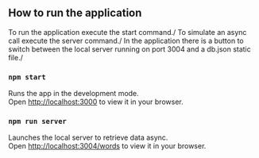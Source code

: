 ## How to run the application

To run the application execute the start command./
To simulate an async call execute the server command./
In the application there is a button to switch between the local server running on port 3004 and a db.json static file./ 

### `npm start`

Runs the app in the development mode.\
Open [http://localhost:3000](http://localhost:3000) to view it in your browser.


### `npm run server`

Launches the local server to retrieve data async.\
Open [http://localhost:3004/words](http://localhost:3004/words) to view it in your browser.
